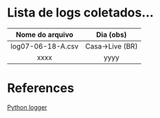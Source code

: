 Lista de logs coletados...
===========
| Nome do arquivo | Dia (obs) |
| :---------------------: | :------:|
| log07-06-18-A.csv | Casa->Live (BR) |
| xxxx | yyyy |


# References

[Python logger](https://engineersportal.com/blog/2018/2/25/python-datalogger-reading-the-serial-output-from-arduino-to-analyze-data-using-pyserial)
